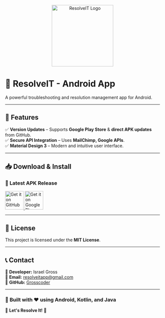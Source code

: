 <p align="center">
  <img src="https://lh3.googleusercontent.com/EB-vtxFt6RKC_9RdoAPE7_fwNL8upoWn7dGq0XH7JV79QdF2am6Q1Lv3yd85gzhEzhHD" alt="ResolveIT Logo" width="200">
</p>

# **🚀 ResolveIT - Android App**

A powerful troubleshooting and resolution management app for Android.

---

## 📌 Features
 
✅ **Version Updates** – Supports **Google Play Store** & **direct APK updates** from GitHub.  
✅ **Secure API Integration** – Uses **MailChimp, Google APIs**.  
✅ **Material Design 3** – Modern and intuitive user interface.  

---

## 📥 Download & Install

### 🚀 Latest APK Release  

<p align="left">
  <a href="https://github.com/Grosscoder/ResolveIT-APK/releases/latest">
    <img src="https://github.com/user-attachments/assets/a3038847-f85b-4494-8452-d731b8b5eeb7" alt="Get it on GitHub" style="height: 60px;"/>
  </a>
  <a href="https://play.google.com/store/apps/details?id=com.israel.resolveitapp">
    <img src="https://upload.wikimedia.org/wikipedia/commons/7/78/Google_Play_Store_badge_EN.svg" alt="Get it on Google Play" style="height: 60px;"/>
  </a>
</p>

---

## 📝 License  

This project is licensed under the **MIT License**.  

---

## 📞 Contact  

👤 **Developer:** Israel Gross  
📧 **Email:** [resolveitapp@gmail.com](mailto:resolveitapp@gmail.com)  
🔗 **GitHub:** [Grosscoder](https://github.com/Grosscoder)  

---

### 🎯 **Built with ❤️ using Android, Kotlin, and Java**  
🚀 **Let's Resolve It!** 🚀
